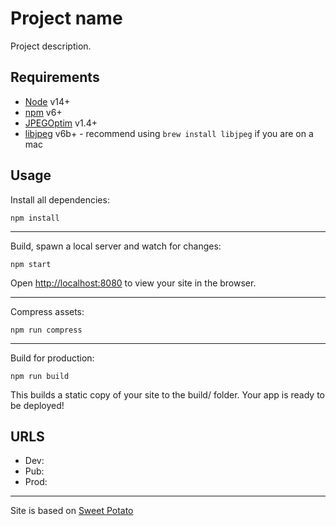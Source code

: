 # Project name

Project description.

## Requirements

- [Node](https://nodejs.org/en/) v14+
- [npm](https://www.npmjs.com/) v6+
- [JPEGOptim](https://github.com/tjko/jpegoptim) v1.4+
- [libjpeg](http://libjpeg.sourceforge.net/) v6b+ - recommend using `brew install libjpeg` if you are on a mac

## Usage

Install all dependencies:

`npm install`

---

Build, spawn a local server and watch for changes:

`npm start`

Open [http://localhost:8080](http://localhost:8080) to view your site in the browser.

---

Compress assets:

`npm run compress`

---

Build for production:

`npm run build`

This builds a static copy of your site to the build/ folder. Your app is ready to be deployed!

## URLS

- Dev:
- Pub:
- Prod:

---

Site is based on [Sweet Potato](https://github.com/wethegit/sweet-potato)
